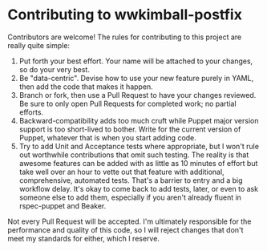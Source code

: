 # Contributing to wwkimball-postfix

Contributors are welcome!  The rules for contributing to this project are really quite simple:

1. Put forth your best effort.  Your name will be attached to your changes, so do your very best.
2. Be "data-centric".  Devise how to use your new feature purely in YAML, then add the code that makes it happen.
3. Branch or fork, then use a Pull Request to have your changes reviewed.  Be sure to only open Pull Requests for completed work; no partial efforts.
4. Backward-compatibility adds too much cruft while Puppet major version support is too short-lived to bother.  Write for the current version of Puppet, whatever that is when you start adding code.
5. Try to add Unit and Acceptance tests where appropriate, but I won't rule out worthwhile contributions that omit such testing.  The reality is that awesome features can be added with as little as 10 minutes of effort but take well over an hour to vette out that feature with additional, comprehensive, automated tests.  That's a barrier to entry and a big workflow delay.  It's okay to come back to add tests, later, or even to ask someone else to add them, especially if you aren't already fluent in rspec-puppet and Beaker.

Not every Pull Request will be accepted.  I'm ultimately responsible for the performance and quality of this code, so I will reject changes that don't meet my standards for either, which I reserve.
